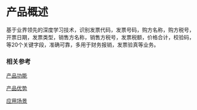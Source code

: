 #  产品概述

基于业界领先的深度学习技术，识别发票代码，发票号码，购方名称，购方税号，开票日期，发票类型，销售方名称，销售方税号，发票税额，价格合计，校验码，等20个关键字段，准确可靠，多用于财务报销，发票验真等业务。

### 相关参考
[产品功能](Features.md)

[产品优势](Benefits.md)

[应用场景](Application-Scenarios.md)
